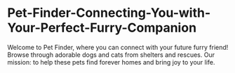 # Pet-Finder-Connecting-You-with-Your-Perfect-Furry-Companion
 Welcome to Pet Finder, where you can connect with your future furry friend! Browse through adorable dogs and cats from shelters and rescues. Our mission: to help these pets find forever homes and bring joy to your life.
